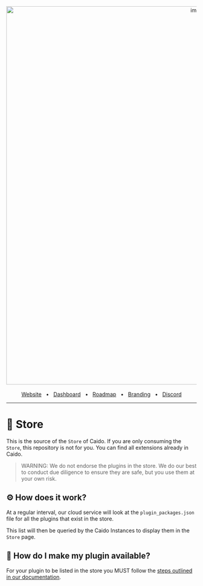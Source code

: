 <div align="center">
  <img width="1000" alt="image" src="https://user-images.githubusercontent.com/6225588/211916659-567751d1-0225-402b-9141-4145c18b0834.png">

  <br />
  <br />
  <a href="https://caido.io/">Website</a>
  <span>&nbsp;&nbsp;•&nbsp;&nbsp;</span>
  <a href="https://dashboard.caido.io/">Dashboard</a>
  <span>&nbsp;&nbsp;•&nbsp;&nbsp;</span>
  <a href="https://links.caido.io/roadmap">Roadmap</a>
  <span>&nbsp;&nbsp;•&nbsp;&nbsp;</span>
  <a href="https://github.com/caido/caido/tree/main/brand">Branding</a>
  <span>&nbsp;&nbsp;•&nbsp;&nbsp;</span>
  <a href="https://links.caido.io/www-discord" target="_blank">Discord</a>
  <br />
  <hr />
</div>

# 🔗 Store

This is the source of the `Store` of Caido.
If you are only consuming the `Store`, this repository is not for you. You can find all extensions already in Caido.

> WARNING: We do not endorse the plugins in the store. We do our best to conduct due diligence to ensure they are safe, but you use them at your own risk.

## ⚙️ How does it work?

At a regular interval, our cloud service will look at the `plugin_packages.json` file for all the plugins that exist in the store.

This list will then be queried by the Caido Instances to display them in the `Store` page.

## 🤔 How do I make my plugin available?

For your plugin to be listed in the store you MUST follow the [steps outlined in our documentation](https://docs.caido.io/concepts/plugins/store.html).
